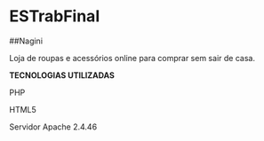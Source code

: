 # ESTrabFinal

##Nagini

Loja de roupas e acessórios online para comprar sem sair de casa.

**TECNOLOGIAS UTILIZADAS**

PHP 

HTML5

Servidor Apache 2.4.46
